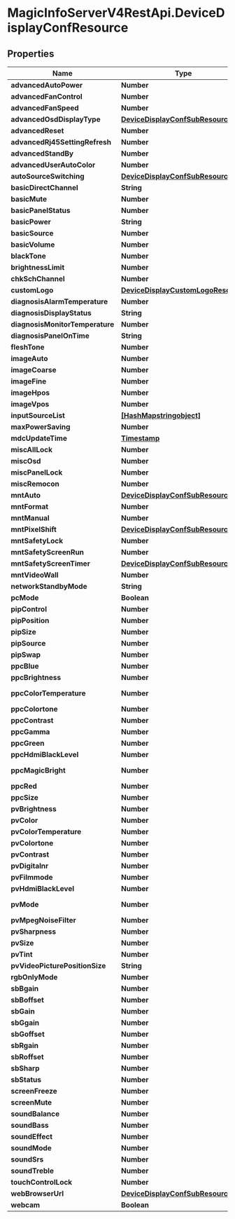 # MagicInfoServerV4RestApi.DeviceDisplayConfResource

## Properties
Name | Type | Description | Notes
------------ | ------------- | ------------- | -------------
**advancedAutoPower** | **Number** |  | [optional] 
**advancedFanControl** | **Number** |  | [optional] 
**advancedFanSpeed** | **Number** |  | [optional] 
**advancedOsdDisplayType** | [**DeviceDisplayConfSubResource**](DeviceDisplayConfSubResource.md) |  | [optional] 
**advancedReset** | **Number** |  | [optional] 
**advancedRj45SettingRefresh** | **Number** |  | [optional] 
**advancedStandBy** | **Number** |  | [optional] 
**advancedUserAutoColor** | **Number** |  | [optional] 
**autoSourceSwitching** | [**DeviceDisplayConfSubResource**](DeviceDisplayConfSubResource.md) |  | [optional] 
**basicDirectChannel** | **String** | 1;chkAtvDtv(0:false, 1:true);chkAirCable(0:false, 1:true);tv_channel_major_channel;tv_channel_minor_channel[Channel] button on display list tab. (Modification is only allowed with TV or DTV inpusource | [optional] 
**basicMute** | **Number** | 0 : mute off | [optional] 
**basicPanelStatus** | **Number** | 0 : panel off | [optional] 
**basicPower** | **String** | 0 : power off | [optional] 
**basicSource** | **Number** | MagicInfo-Lite/S | [optional] 
**basicVolume** | **Number** | volume value | [optional] 
**blackTone** | **Number** |  | [optional] 
**brightnessLimit** | **Number** |  | [optional] 
**chkSchChannel** | **Number** |  | [optional] 
**customLogo** | [**DeviceDisplayCustomLogoResource**](DeviceDisplayCustomLogoResource.md) |  | [optional] 
**diagnosisAlarmTemperature** | **Number** |  | [optional] 
**diagnosisDisplayStatus** | **String** |  | [optional] 
**diagnosisMonitorTemperature** | **Number** |  | [optional] 
**diagnosisPanelOnTime** | **String** |  | [optional] 
**fleshTone** | **Number** |  | [optional] 
**imageAuto** | **Number** |  | [optional] 
**imageCoarse** | **Number** |  | [optional] 
**imageFine** | **Number** |  | [optional] 
**imageHpos** | **Number** |  | [optional] 
**imageVpos** | **Number** |  | [optional] 
**inputSourceList** | [**[HashMapstringobject]**](HashMapstringobject.md) |  | [optional] 
**maxPowerSaving** | **Number** |  | [optional] 
**mdcUpdateTime** | [**Timestamp**](Timestamp.md) |  | [optional] 
**miscAllLock** | **Number** |  | [optional] 
**miscOsd** | **Number** |  | [optional] 
**miscPanelLock** | **Number** |  | [optional] 
**miscRemocon** | **Number** |  | [optional] 
**mntAuto** | [**DeviceDisplayConfSubResource**](DeviceDisplayConfSubResource.md) |  | [optional] 
**mntFormat** | **Number** |  | [optional] 
**mntManual** | **Number** | 0~100 | [optional] 
**mntPixelShift** | [**DeviceDisplayConfSubResource**](DeviceDisplayConfSubResource.md) |  | [optional] 
**mntSafetyLock** | **Number** |  | [optional] 
**mntSafetyScreenRun** | **Number** |  | [optional] 
**mntSafetyScreenTimer** | [**DeviceDisplayConfSubResource**](DeviceDisplayConfSubResource.md) |  | [optional] 
**mntVideoWall** | **Number** |  | [optional] 
**networkStandbyMode** | **String** | N: not supported, 0: off, 1: on | [optional] 
**pcMode** | **Boolean** |  | [optional] 
**pipControl** | **Number** |  | [optional] 
**pipPosition** | **Number** |  | [optional] 
**pipSize** | **Number** |  | [optional] 
**pipSource** | **Number** |  | [optional] 
**pipSwap** | **Number** |  | [optional] 
**ppcBlue** | **Number** |  | [optional] 
**ppcBrightness** | **Number** | 0~100 | [optional] 
**ppcColorTemperature** | **Number** | if ppc_colortone not null - 253:254:35:255:45:0:55:1:65:2:75:3:85:4:95:5:105:6:115:7:125:8:135:9:145:16:155:160 - 2,800K:3,000K:3,500K:4,000K:4,500K:5,000K:5,500K:6,000K:6,500K:7,000K:7,500K:8,000K:8,500K:9,000K:9,500K:10,000K:10,500K:11,000K:11,500K:12,000K:12,500K:13,000K:13,500K:14,000K:14,500K:15,000K:15,500K:16,000K | [optional] 
**ppcColortone** | **Number** | if ppc_colortone not null - 1: cool1, 0: cool2, 2: normal, 3: warm1, 4: warm2, 80: off | [optional] 
**ppcContrast** | **Number** | 0~100 | [optional] 
**ppcGamma** | **Number** | 0: natural, 1: gammaMode1, 2: gammaMode2, 3: gammaMode3, 4: gammaMode4, 5: gammaMode5, 17: -1, 18: -2, 19: -3, 20: -4, 21: -5, 32: custom | [optional] 
**ppcGreen** | **Number** |  | [optional] 
**ppcHdmiBlackLevel** | **Number** | if Pv_hdmi_black_level value is null - 0: low, 1: normalelse 1: normal, 0: low | [optional] 
**ppcMagicBright** | **Number** | 16: entertainment, 17: internet, 18: text, 19: custom, 20: advertisement, 21: information, 22: calibration, 32: shopAndMall_video, 33: shopAndMall_text, 34: officeAndSchool_video, 35: officeAndSchool_text, 36: terminalAndStation_video, 37: terminalAndStation_text, 38: videowall_video, 39: videowall_text | [optional] 
**ppcRed** | **Number** |  | [optional] 
**ppcSize** | **Number** | 16: 16:9, 24: 4:3, 32: psize_original_ratio | [optional] 
**pvBrightness** | **Number** | 1~100 | [optional] 
**pvColor** | **Number** | 1~100 | [optional] 
**pvColorTemperature** | **Number** |  | [optional] 
**pvColortone** | **Number** | 80:off, 1: cool, 2:normal | [optional] 
**pvContrast** | **Number** | 1~100 | [optional] 
**pvDigitalnr** | **Number** | 1: on, 0: off, 2: mdc_medium, 3: mdc_high, 4: autho, 5: mdc_auto_visual | [optional] 
**pvFilmmode** | **Number** | 1: on, 0: off, 2: auto2, 3: mdc_cinema_smooth | [optional] 
**pvHdmiBlackLevel** | **Number** | if pv_hdmi_black_level value is null : not supported - 0: low, 1: normalelse 0: normal, 1: low, 2: auto | [optional] 
**pvMode** | **Number** | 0: dynamic, 1: mdc_pv_standard, 2: mdc_pv_movie, 3: custom, 4: mdc_pv_natural, 5: calibration, 32: shopAndMall_video, 33: shopAndMall_text, 34: officeAndSchool_video, 35: officeAndSchool_text, 36:terminalAndStation_video, 37: terminalAndStation_text, 38: videowall_video, 39: videowall_text | [optional] 
**pvMpegNoiseFilter** | **Number** |  | [optional] 
**pvSharpness** | **Number** | 1~100 | [optional] 
**pvSize** | **Number** | 1: 16:9, 4: zoom, 5: zoom1, 6: zoom2, 9: screen_fit_just_scan1, 11: 4:3,12: wide_fit, 49: wide_zoom, 13: custom, 14: mdc_smart_view1, 15: mdc_smart_view2, 32: psize_original_ratio | [optional] 
**pvTint** | **Number** | 1~100 | [optional] 
**pvVideoPicturePositionSize** | **String** |  | [optional] 
**rgbOnlyMode** | **Number** |  | [optional] 
**sbBgain** | **Number** | 0~255 | [optional] 
**sbBoffset** | **Number** | 0~255 | [optional] 
**sbGain** | **Number** | 0~255 | [optional] 
**sbGgain** | **Number** | 0~255 | [optional] 
**sbGoffset** | **Number** | 0~255 | [optional] 
**sbRgain** | **Number** | 0~255 | [optional] 
**sbRoffset** | **Number** | 0~255 | [optional] 
**sbSharp** | **Number** | 0~255 | [optional] 
**sbStatus** | **Number** |  | [optional] 
**screenFreeze** | **Number** |  | [optional] 
**screenMute** | **Number** |  | [optional] 
**soundBalance** | **Number** |  | [optional] 
**soundBass** | **Number** |  | [optional] 
**soundEffect** | **Number** |  | [optional] 
**soundMode** | **Number** | 0: mdc_sound_standard, 1: mdc_sound_music, 2: mdc_sound_movie, 3: mdc_sound_speech, 4: custom, 5: amplify | [optional] 
**soundSrs** | **Number** | 0: off, 1: on | [optional] 
**soundTreble** | **Number** |  | [optional] 
**touchControlLock** | **Number** |  | [optional] 
**webBrowserUrl** | [**DeviceDisplayConfSubResource**](DeviceDisplayConfSubResource.md) |  | [optional] 
**webcam** | **Boolean** |  | [optional] 


